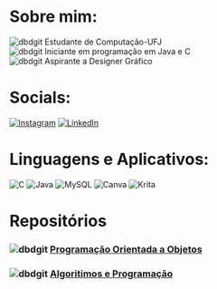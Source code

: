 # Sobre mim:
![dbdgit](https://github.com/FernandoCMFilho/FernandoCMFilho/assets/54756245/4e796fae-f48a-46cd-bfcd-470eaff2ea57) Estudante de Computação-UFJ<br>
![dbdgit](https://github.com/FernandoCMFilho/FernandoCMFilho/assets/54756245/4e796fae-f48a-46cd-bfcd-470eaff2ea57) Iniciante em programação em Java e C<br>
![dbdgit](https://github.com/FernandoCMFilho/FernandoCMFilho/assets/54756245/4e796fae-f48a-46cd-bfcd-470eaff2ea57) Aspirante a Designer Gráfico 

#  Socials:
[![Instagram](https://img.shields.io/badge/Instagram-%23E4405F.svg?logo=Instagram&logoColor=white)](https://instagram.com/fernando._.filho)
[![LinkedIn](https://img.shields.io/badge/LinkedIn-%230077B5.svg?logo=linkedin&logoColor=white)](https://linkedin.com/in/Fernando-Carvalho-Menezes-Filho)

# Linguagens e Aplicativos:
![C](https://img.shields.io/badge/c-%2300599C.svg?style=for-the-badge&logo=c&logoColor=white) ![Java](https://img.shields.io/badge/java-%23ED8B00.svg?style=for-the-badge&logo=openjdk&logoColor=white) ![MySQL](https://img.shields.io/badge/mysql-4479A1.svg?style=for-the-badge&logo=mysql&logoColor=white) ![Canva](https://img.shields.io/badge/Canva-%2300C4CC.svg?style=for-the-badge&logo=Canva&logoColor=white) ![Krita](https://img.shields.io/badge/Krita-203759?style=for-the-badge&logo=krita&logoColor=EEF37B)
# Repositórios 
### ![dbdgit](https://github.com/FernandoCMFilho/FernandoCMFilho/assets/54756245/4e796fae-f48a-46cd-bfcd-470eaff2ea57) [Programação Orientada a Objetos](https://github.com/FernandoCMFilho/POO)<br>
### ![dbdgit](https://github.com/FernandoCMFilho/FernandoCMFilho/assets/54756245/4e796fae-f48a-46cd-bfcd-470eaff2ea57) [Algoritimos e Programação](https://github.com/FernandoCMFilho/AP1-2)

<!-- Proudly created with GPRM ( https://gprm.itsvg.in ) -->
